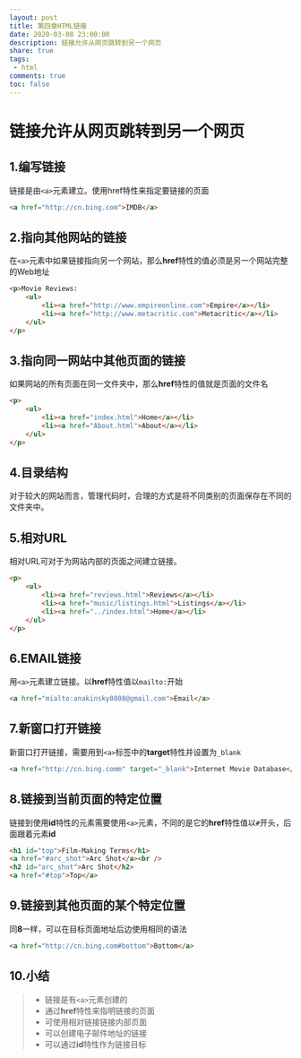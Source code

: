 ```yaml
---
layout: post
title: 第四章HTML链接
date: 2020-03-08 23:00:00
description: 链接允许从网页跳转到另一个网页
share: true
tags:
 - html
comments: true
toc: false
---
```


# 链接允许从网页跳转到另一个网页

## 1.编写链接

链接是由`<a>`元素建立。使用href特性来指定要链接的页面

```html
<a href="http://cn.bing.com">IMDB</a>
```

## 2.指向其他网站的链接

在`<a>`元素中如果链接指向另一个网站，那么**href**特性的值必须是另一个网站完整的Web地址

```html
<p>Movie Reviews:
    <ul>
        <li><a href="http://www.empireonline.com">Empire</a></li>
        <li><a href="http://www.metacritic.com">Metacritic</a></li>
    </ul>
</p>
```

## 3.指向同一网站中其他页面的链接

如果网站的所有页面在同一文件夹中，那么**href**特性的值就是页面的文件名

```html
<p>
    <ul>
        <li><a href="index.html">Home</a></li>
        <li><a href="About.html">About</a></li>
    </ul>
</p>
```

## 4.目录结构

对于较大的网站而言，管理代码时，合理的方式是将不同类别的页面保存在不同的文件夹中。

## 5.相对URL

相对URL可对于为网站内部的页面之间建立链接。

```html
<p>
    <ul>
        <li><a href="reviews.html">Reviews</a></li>
        <li><a href="music/listings.html">Listings</a></li>
        <li><a href="../index.html">Home</a></li>
    </ul>
</p>
```

## 6.EMAIL链接

用`<a>`元素建立链接。以**href**特性值以`mailto:`开始

```html
<a href="mialto:anakinsky0808@gmail.com">Email</a>
```

## 7.新窗口打开链接

新窗口打开链接，需要用到`<a>`标签中的**target**特性并设置为`_blank`

```html
<a href="http://cn.bing.comm" target="_blank">Internet Movie Database</a>
```

## 8.链接到当前页面的特定位置

链接到使用**id**特性的元素需要使用`<a>`元素，不同的是它的**href**特性值以`#`开头，后面跟着元素**id**

```html
<h1 id="top">Film-Making Terms</h1>
<a href="#arc_shot">Arc Shot</a><br />
<h2 id="arc_shot">Arc Shot</h2>
<a href="#top">Top</a>
```

## 9.链接到其他页面的某个特定位置

同**8**一样，可以在目标页面地址后边使用相同的语法

```html
<a href="http://cn.bing.com#bottom">Bottom</a>
```

## 10.小结

>* 链接是有`<a>`元素创建的
>* 通过**href**特性来指明链接的页面
>* 可使用相对链接链接内部页面
>* 可以创建电子邮件地址的链接
>* 可以通过**id**特性作为链接目标
